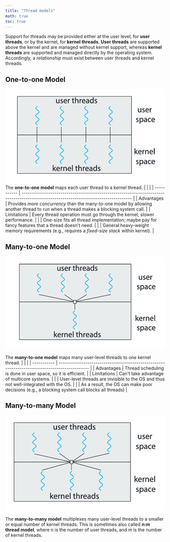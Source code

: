 ```yaml
---
title: "Thread models"
math: true
toc: true
---
```


Support for threads may be provided either at the user level, for **user threads**, or by the kernel, for **kernel threads**. **User threads** are supported above the kernel and are managed without kernel support, whereas **kernel threads** are supported and managed directly by the operating system. Accordingly, a _relationship_ must exist between user threads and kernel threads.

## One-to-one Model
![one-to-one-model](/notes/images/one-to-one-model.png)
The **one-to-one model** maps each user thread to a kernel thread.
|             |                                                                                                                                      |
| ----------- | ------------------------------------------------------------------------------------------------------------------------------------ |
| Advantages  | Provides _more concurrency_ than the many-to-one model by allowing another thread to run when a thread makes a blocking system call. |
| Limitations | Every thread operation must go through the kernel; slower performance.                                                               |
|             | One-size fits all thread implementation; maybe pay for fancy features that a thread doesn't need.                                    |
|             | General heavy-weight memory requirements (e.g., requires a _fixed-size stack_ within kernel).                                        |
 
## Many-to-one Model
![many-to-one-model](/notes/images/many-to-one-model.png)

The **many-to-one model** maps many user-level threads to one kernel thread.
|             |                                                                                               |
| ----------- | --------------------------------------------------------------------------------------------- |
| Advantages  | Thread scheduling is done in user space, so it is efficient.                                  |
| Limitations | Can't take advantage of multicore systems.                                                    |
|             | User-level threads are invisible to the OS and thus not well-integrated with the OS.          |
|             | As a result, the OS can make poor decisions (e.g., a blocking system call blocks all threads) |

## Many-to-many Model
![many-to-many-model](/notes/images/many-to-many-model.png)

The **many-to-many model** multiplexes many user-level threads to a smaller or equal number of kernel threads. This is sometimes also called **n:m thread model**, where n is the number of user threads, and m is the number of kernel threads.